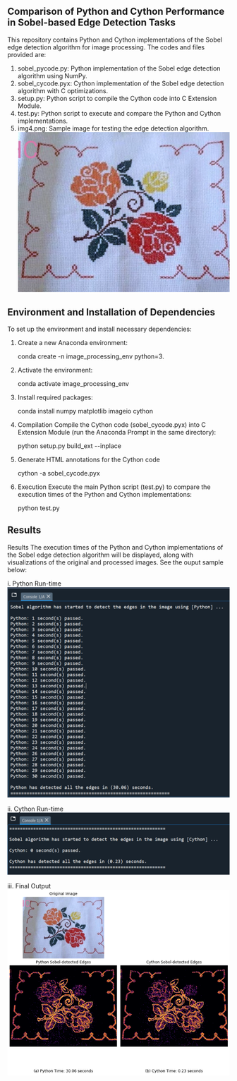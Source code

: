 ## Comparison of Python and Cython Performance in Sobel-based Edge Detection Tasks

This repository contains Python and Cython implementations of the Sobel edge detection algorithm for image processing. The codes and files provided are:
1.	sobel_pycode.py: Python implementation of the Sobel edge detection algorithm using NumPy.
2.	sobel_cycode.pyx: Cython implementation of the Sobel edge detection algorithm with C optimizations.
3.	setup.py: Python script to compile the Cython code into C Extension Module.
4.	test.py: Python script to execute and compare the Python and Cython implementations.
5.	img4.png: Sample image for testing the edge detection algorithm.
   ![Sample Image](Images/img4.png "Sample Image")
   
## Environment and Installation of Dependencies
To set up the environment and install necessary dependencies:
1. Create a new Anaconda environment:

	conda create -n image_processing_env python=3.
 
2. Activate the environment:

	conda activate image_processing_env 

3. Install required packages:

	conda install numpy matplotlib imageio cython 

4. Compilation
Compile the Cython code (sobel_cycode.pyx) into C Extension Module (run the Anaconda Prompt in the same directory):

	python setup.py build_ext --inplace 

5. Generate HTML annotations for the Cython code

	cython -a sobel_cycode.pyx

6. Execution
Execute the main Python script (test.py) to compare the execution times of the Python and Cython implementations:

	python test.py 

## Results
Results
The execution times of the Python and Cython implementations of the Sobel edge detection algorithm will be displayed, along with visualizations of the original and processed images. See the ouput sample below:

i. Python Run-time
![Python Run-time](Images/python_run_time.png "Python Run-time")

ii. Cython Run-time
![Cython Run-time](Images/cython_run_time.png "Cython Run-time")

iii. Final Output
![Detected Edges](Images/Result.png "Detected Edges")


